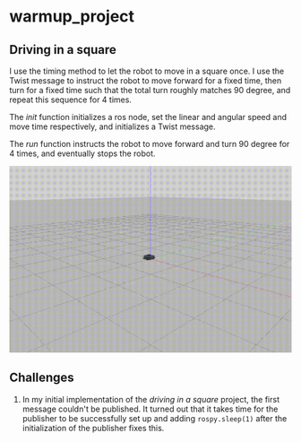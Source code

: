 # warmup_project

## Driving in a square 
I use the timing method to let the robot to move in a square once. I use the Twist message to instruct the robot to move forward for a fixed time, then turn for a fixed time such that the total turn roughly matches 90 degree, and repeat this sequence for 4 times.  

The *init* function initializes a ros node, set the linear and angular speed and move time respectively, and initializes a Twist message.

The *run* function instructs the robot to move forward and turn 90 degree for 4 times, and eventually stops the robot.

![til](gif/drive_square.gif)


## Challenges
1. In my initial implementation of the *driving in a square* project, the first message couldn't be published. It turned out that it takes time for the publisher to be successfully set up and adding `rospy.sleep(1)` after the initialization of the publisher fixes this. 
